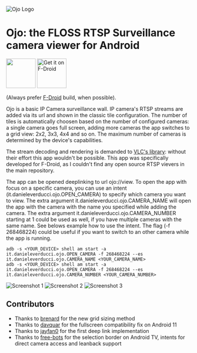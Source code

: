![Ojo Logo](/media/icon.png)

# Ojo: the FLOSS RTSP Surveillance camera viewer for Android

[<img src="https://raw.githubusercontent.com/andOTP/andOTP/master/assets/badges/get-it-on-github.png" height="80">](https://github.com/penguin86/ojo/releases/latest) 
[<img src="https://fdroid.gitlab.io/artwork/badge/get-it-on.png" alt="Get it on F-Droid" height="80">](https://f-droid.org/it/packages/it.danieleverducci.ojo)

(Always prefer [F-Droid](https://f-droid.org) build, when possible).

Ojo is a basic IP Camera surveillance wall.
IP camera's RTSP streams are added via its url and shown in the classic tile configuration. The number of tiles is automatically choosen based on the number of configured cameras: a single camera goes full screen, adding more cameras the app switches to a grid view: 2x2, 3x3, 4x4 and so on.
The maximum number of cameras is determined by the device's capabilities.

The stream decoding and rendering is demanded to [VLC's library](https://code.videolan.org/videolan/vlc-android): without their effort this app wouldn't be possible.
This app was specifically developed for F-Droid, as I couldn't find any open source RTSP vievers in the main repository.

The app can be opened deeplinking to url ojo://view.
To open the app with focus on a specific camera, you can use an intent (it.danieleverducci.ojo.OPEN_CAMERA) to specify which camera you want to view.
The extra argument it.danieleverducci.ojo.CAMERA_NAME will open the app with the camera with the name you specified while adding the camera.
The extra argument it.danieleverducci.ojo.CAMERA_NUMBER starting at 1 could be used as well, if you have multiple cameras with the same name.
See belows example how to use the intent. The flag (-f 268468224) could be useful if you want to switch to an other camera while the app is running.
```shell
adb -s <YOUR_DEVICE> shell am start -a it.danieleverducci.ojo.OPEN_CAMERA -f 268468224 --es it.danieleverducci.ojo.CAMERA_NAME <YOUR_CAMERA_NAME>
adb -s <YOUR_DEVICE> shell am start -a it.danieleverducci.ojo.OPEN_CAMERA -f 268468224 --es it.danieleverducci.ojo.CAMERA_NUMBER <YOUR_CAMERA_NUMBER>
```


![Screenshot 1](media/screenshots/1.png)      ![Screenshot 2](media/screenshots/2.png)      ![Screenshot 3](media/screenshots/3.png)

## Contributors
- Thanks to [brenard](https://github.com/brenard) for the new grid sizing method
- Thanks to [davquar](https://github.com/davquar) for the fullscreen compatibility fix on Android 11
- Thanks to [jayfan0](https://github.com/jayfan0) for the first deep link implementation
- Thanks to [free-bots](https://github.com/free-bots) for the selection border on Android TV, intents for direct camera access and leanback support
